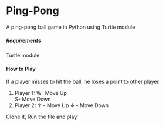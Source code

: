 # Ping-Pong
A ping-pong ball game in Python using Turtle module

##### Requirements
Turtle module

#### How to Play
If a player misses to hit the ball, he loses a point to other player
1. Player 1:
        W- Move Up  
        S- Move Down
2. Player 2:
        &#8593; - Move Up
        &#8595; - Move Down

Clone it, Run the file and play!